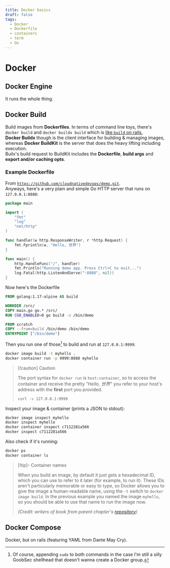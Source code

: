 ```yaml
---
title: Docker basics
draft: false
tags:
  - Docker
  - Dockerfile
  - containers
  - term
  - Go
---
```


# Docker

## Docker Engine

It runs the whole thing.

## Docker Build

Build images from **Dockerfiles**. In terms of command line toys, there's `docker build` and `docker buildx build` which is [like `build` on rails.](https://docs.docker.com/build/builders/#difference-between-docker-build-and-docker-buildx-build)\
**Docker Buildx** though is the client interface for building & managing images, whereas **Docker BuildKit** is the server that does the heavy lifting including execution.\
Builx's build request to BuildKit includes the **Dockerfile**, **build args** and **export and/or caching opts**.

### Example Dockerfile

From [`https://github.com/cloudnativedevops/demo.git`](https://github.com/cloudnativedevops/demo).\
Anyways, here's a very plain and simple Go HTTP server that runs on `127.0.0.1:8888`:

```go
package main

import (
	"fmt"
	"log"
	"net/http"
)

func handler(w http.ResponseWriter, r *http.Request) {
	fmt.Fprintln(w, "Hello, 世界")
}

func main() {
	http.HandleFunc("/", handler)
	fmt.Println("Running demo app. Press Ctrl+C to exit...")
	log.Fatal(http.ListenAndServe(":8888", nil))
}
```

Now here's the Dockerfile

```dockerfile
FROM golang:1.17-alpine AS build

WORKDIR /src/
COPY main.go go.* /src/
RUN CGO_ENABLED=0 go build -o /bin/demo

FROM scratch
COPY --from=build /bin/demo /bin/demo
ENTRYPOINT ["/bin/demo"]
```

Then you run one of those[^1] to build and run at `127.0.0.1:9999`:

```sh
docker image build -t myhello .
docker container run -p 9999:8888 myhello
```

> [!caution] Caution
>
> The port syntax for `docker run` is `host:container`, so to access the container and receive the pretty *"Hello, 世界"* you refer to your host's address with the **first** port you provided.
> ```sh
> curl -v 127.0.0.1:9999
> ```

Inspect your image & container (prints a JSON to stdout):

```sh
docker image inspect myhello
docker inspect myhello
docker container inspect c7112281a566
docker inspect c7112281a566
```

Also check if it's running:

```sh
docker ps
docker container ls
```

> [!tip]- Container names
> 
> When you build an image, by default it just gets a hexadecimal ID, which you can use to refer to it later (for example, to run it). These IDs aren't particularly memorable or easy to type, so Docker allows you to give the image a human-readable name, using the `-t` switch to `docker image build`. In the previous example you named the image `myhello`, so you should be able to use that name to run the image now.
>
> *(Credit: writers of book from parent chapter's [repository](https://github.com/cloudnativedevops/demo))*

## Docker Compose

Docker, but on rails (featuring YAML from Dante May Cry).

[^1]: Of course, appending `sudo` to both commands in the case I'm still a silly GoobSec shellhead that doesn't wanna create a Docker group.

